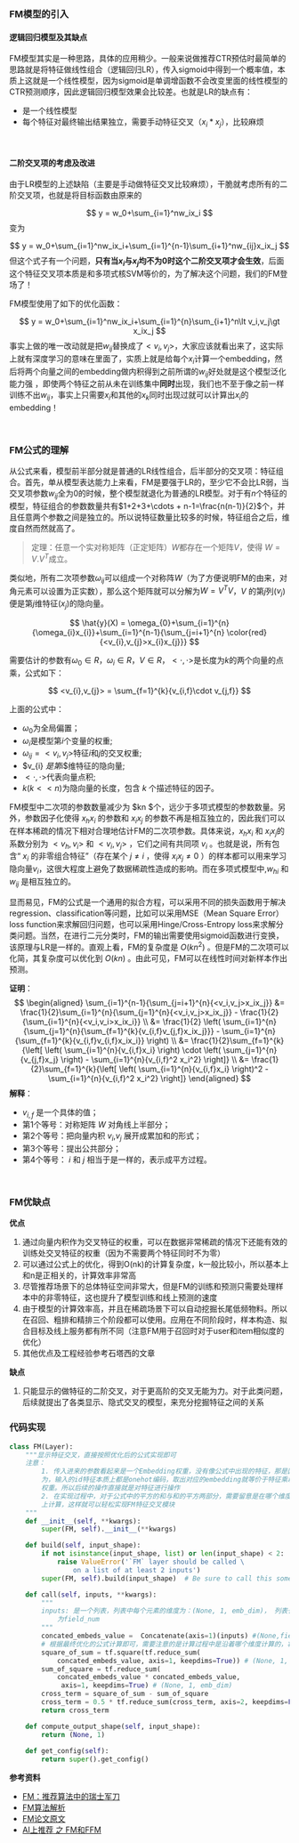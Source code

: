 ### FM模型的引入

#### 逻辑回归模型及其缺点

FM模型其实是一种思路，具体的应用稍少。一般来说做推荐CTR预估时最简单的思路就是将特征做线性组合（逻辑回归LR），传入sigmoid中得到一个概率值，本质上这就是一个线性模型，因为sigmoid是单调增函数不会改变里面的线性模型的CTR预测顺序，因此逻辑回归模型效果会比较差。也就是LR的缺点有：

* 是一个线性模型
* 每个特征对最终输出结果独立，需要手动特征交叉（$x_i*x_j$），比较麻烦

<br>

#### 二阶交叉项的考虑及改进

由于LR模型的上述缺陷（主要是手动做特征交叉比较麻烦），干脆就考虑所有的二阶交叉项，也就是将目标函数由原来的

$$
y = w_0+\sum_{i=1}^nw_ix_i
$$
变为

$$
y = w_0+\sum_{i=1}^nw_ix_i+\sum_{i=1}^{n-1}\sum_{i+1}^nw_{ij}x_ix_j
$$
但这个式子有一个问题，**只有当$x_i$与$x_j$均不为0时这个二阶交叉项才会生效**，后面这个特征交叉项本质是和多项式核SVM等价的，为了解决这个问题，我们的FM登场了！

FM模型使用了如下的优化函数：

$$
y = w_0+\sum_{i=1}^nw_ix_i+\sum_{i=1}^{n}\sum_{i+1}^n\lt v_i,v_j\gt x_ix_j
$$
事实上做的唯一改动就是把$w_{ij}$替换成了$\lt v_i,v_j\gt$，大家应该就看出来了，这实际上就有深度学习的意味在里面了，实质上就是给每个$x_i$计算一个embedding，然后将两个向量之间的embedding做内积得到之前所谓的$w_{ij}$好处就是这个模型泛化能力强 ，即使两个特征之前从未在训练集中**同时**出现，我们也不至于像之前一样训练不出$w_{ij}$，事实上只需要$x_i$和其他的$x_k$同时出现过就可以计算出$x_i$的embedding！

<br>

### FM公式的理解

从公式来看，模型前半部分就是普通的LR线性组合，后半部分的交叉项：特征组合。首先，单从模型表达能力上来看，FM是要强于LR的，至少它不会比LR弱，当交叉项参数$w_{ij}$全为0的时候，整个模型就退化为普通的LR模型。对于有$n$个特征的模型，特征组合的参数数量共有$1+2+3+\cdots  + n-1=\frac{n(n-1)}{2}$个，并且任意两个参数之间是独立的。所以说特征数量比较多的时候，特征组合之后，维度自然而然就高了。

> 定理：任意一个实对称矩阵（正定矩阵）$W$都存在一个矩阵$V$，使得 $W=V.V^{T}$成立。

类似地，所有二次项参数$\omega_{ij}$可以组成一个对称阵$W$（为了方便说明FM的由来，对角元素可以设置为正实数），那么这个矩阵就可以分解为$W=V^TV$，$V$ 的第$j$列($v_{j}$)便是第$j$维特征($x_{j}$)的隐向量。

$$
\hat{y}(X) = \omega_{0}+\sum_{i=1}^{n}{\omega_{i}x_{i}}+\sum_{i=1}^{n-1}{\sum_{j=i+1}^{n} \color{red}{<v_{i},v_{j}>x_{i}x_{j}}}
$$

需要估计的参数有$\omega_{0}∈ R$，$\omega_{i}∈ R$，$V∈ R$，$< \cdot, \cdot>$是长度为$k$的两个向量的点乘，公式如下：

$$
<v_{i},v_{j}> = \sum_{f=1}^{k}{v_{i,f}\cdot v_{j,f}}
$$

上面的公式中： 

- $\omega_{0}$为全局偏置；
- $\omega_{i}$是模型第$i$个变量的权重;
- $\omega_{ij} = < v_{i}, v_{j}>$特征$i$和$j$的交叉权重;
- $v_{i} $是第$i$维特征的隐向量;
- $<\cdot, \cdot>$代表向量点积;
- $k(k<<n)$为隐向量的长度，包含 $k$ 个描述特征的因子。

FM模型中二次项的参数数量减少为 $kn $个，远少于多项式模型的参数数量。另外，参数因子化使得 $x_{h}x_{i}$ 的参数和 $x_{i}x_{j}$ 的参数不再是相互独立的，因此我们可以在样本稀疏的情况下相对合理地估计FM的二次项参数。具体来说，$x_{h}x_{i}$ 和 $x_{i}x_{j}$的系数分别为 $\lt v_{h},v_{i}\gt$ 和 $\lt v_{i},v_{j}\gt$ ，它们之间有共同项 $v_{i}$ 。也就是说，所有包含“ $x_{i}$ 的非零组合特征”（存在某个 $j \ne i$ ，使得 $x_{i}x_{j}\neq 0$ ）的样本都可以用来学习隐向量$v_{i}$，这很大程度上避免了数据稀疏性造成的影响。而在多项式模型中,$w_{hi}$ 和 $w_{ij}$ 是相互独立的。

显而易见，FM的公式是一个通用的拟合方程，可以采用不同的损失函数用于解决regression、classification等问题，比如可以采用MSE（Mean Square Error）loss function来求解回归问题，也可以采用Hinge/Cross-Entropy loss来求解分类问题。当然，在进行二元分类时，FM的输出需要使用sigmoid函数进行变换，该原理与LR是一样的。直观上看，FM的复杂度是 $O(kn^2)$ 。但是FM的二次项可以化简，其复杂度可以优化到 $O(kn)$ 。由此可见，FM可以在线性时间对新样本作出预测。

**证明**：
$$
\begin{aligned} 
\sum_{i=1}^{n-1}{\sum_{j=i+1}^{n}{<v_i,v_j>x_ix_j}}
&= \frac{1}{2}\sum_{i=1}^{n}{\sum_{j=1}^{n}{<v_i,v_j>x_ix_j}} - \frac{1}{2} {\sum_{i=1}^{n}{<v_i,v_i>x_ix_i}} \\
&= \frac{1}{2} \left( \sum_{i=1}^{n}{\sum_{j=1}^{n}{\sum_{f=1}^{k}{v_{i,f}v_{j,f}x_ix_j}}} - \sum_{i=1}^{n}{\sum_{f=1}^{k}{v_{i,f}v_{i,f}x_ix_i}} \right) \\
&= \frac{1}{2}\sum_{f=1}^{k}{\left[ \left( \sum_{i=1}^{n}{v_{i,f}x_i} \right) \cdot \left( \sum_{j=1}^{n}{v_{j,f}x_j} \right) - \sum_{i=1}^{n}{v_{i,f}^2 x_i^2} \right]} \\
&= \frac{1}{2}\sum_{f=1}^{k}{\left[ \left( \sum_{i=1}^{n}{v_{i,f}x_i} \right)^2 - \sum_{i=1}^{n}{v_{i,f}^2 x_i^2} \right]} 
\end{aligned}
$$
**解释**：

- $v_{i,f}$ 是一个具体的值；
- 第1个等号：对称矩阵 $W$ 对角线上半部分；
- 第2个等号：把向量内积 $v_{i}$,$v_{j}$ 展开成累加和的形式；
- 第3个等号：提出公共部分；
- 第4个等号： $i$ 和 $j$ 相当于是一样的，表示成平方过程。

<br>

### FM优缺点

**优点**
1. 通过向量内积作为交叉特征的权重，可以在数据非常稀疏的情况下还能有效的训练处交叉特征的权重（因为不需要两个特征同时不为零）
2. 可以通过公式上的优化，得到O(nk)的计算复杂度，k一般比较小，所以基本上和n是正相关的，计算效率非常高
3. 尽管推荐场景下的总体特征空间非常大，但是FM的训练和预测只需要处理样本中的非零特征，这也提升了模型训练和线上预测的速度
4. 由于模型的计算效率高，并且在稀疏场景下可以自动挖掘长尾低频物料。所以在召回、粗排和精排三个阶段都可以使用。应用在不同阶段时，样本构造、拟合目标及线上服务都有所不同（注意FM用于召回时对于user和item相似度的优化）
5. 其他优点及工程经验参考石塔西的文章

**缺点**
1. 只能显示的做特征的二阶交叉，对于更高阶的交叉无能为力。对于此类问题，后续就提出了各类显示、隐式交叉的模型，来充分挖掘特征之间的关系

### 代码实现

```python
class FM(Layer):
    """显示特征交叉，直接按照优化后的公式实现即可
    注意：
        1. 传入进来的参数看起来是一个Embedding权重，没有像公式中出现的特征，那是因
        为，输入的id特征本质上都是onehot编码，取出对应的embedding就等价于特征乘以
        权重。所以后续的操作直接就是对特征进行操作
        2. 在实现过程中，对于公式中的平方的和与和的平方两部分，需要留意是在哪个维度
        上计算，这样就可以轻松实现FM特征交叉模块
    """
    def __init__(self, **kwargs):
        super(FM, self).__init__(**kwargs)

    def build(self, input_shape):
        if not isinstance(input_shape, list) or len(input_shape) < 2:
            raise ValueError('`FM` layer should be called \
                on a list of at least 2 inputs')
        super(FM, self).build(input_shape)  # Be sure to call this somewhere!

    def call(self, inputs, **kwargs):
        """
        inputs: 是一个列表，列表中每个元素的维度为：(None, 1, emb_dim)， 列表长度
            为field_num
        """
        concated_embeds_value =  Concatenate(axis=1)(inputs) #(None,field_num,emb_dim)
        # 根据最终优化的公式计算即可，需要注意的是计算过程中是沿着哪个维度计算的，将代码和公式结合起来看会更清晰
        square_of_sum = tf.square(tf.reduce_sum(
            concated_embeds_value, axis=1, keepdims=True)) # (None, 1, emb_dim)
        sum_of_square = tf.reduce_sum(
            concated_embeds_value * concated_embeds_value,
             axis=1, keepdims=True) # (None, 1, emb_dim)
        cross_term = square_of_sum - sum_of_square
        cross_term = 0.5 * tf.reduce_sum(cross_term, axis=2, keepdims=False)#(None,1)
        return cross_term

    def compute_output_shape(self, input_shape):
        return (None, 1)
    
    def get_config(self):
        return super().get_config()
```


**参考资料**
* [FM：推荐算法中的瑞士军刀](https://zhuanlan.zhihu.com/p/343174108)
* [FM算法解析](https://zhuanlan.zhihu.com/p/37963267)
* [FM论文原文]([https://www.csie.ntu.edu.tw/~b97053/paper/Rendle2010FM.pdf](https://www.csie.ntu.edu.tw/~b97053/paper/Rendle2010FM.pdf))
* [AI上推荐 之 FM和FFM](https://blog.csdn.net/wuzhongqiang/article/details/108719417)